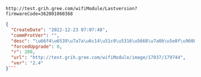 `http://test.grih.gree.com/wifiModule/Lastversion?firmwareCode=362001060368`

```json
{
  "CreateDate": "2022-12-23 07:07:48",
  "commProtVer": "",
  "desc": "\u66f4\u6539\u7a7a\u6c14\u51c0\u5316\u5668\u7a0b\u5e8f\u9608\u503c\u8303\u56f4\uff0c\u63d0\u5230\u6a21\u7ec4\u8054\u7f51\u7a33\u5b9a\u6027\u3002",
  "forcedUpgrade": 0,
  "r": 200,
  "url": "http://test.grih.gree.com/wifiModule/image/17037/179744",
  "ver": "2.4"
}```